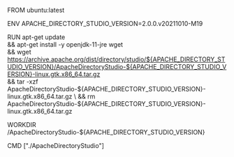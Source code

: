 FROM ubuntu:latest

ENV APACHE_DIRECTORY_STUDIO_VERSION=2.0.0.v20211010-M19

RUN apt-get update \
    && apt-get install -y openjdk-11-jre wget \
    && wget https://archive.apache.org/dist/directory/studio/${APACHE_DIRECTORY_STUDIO_VERSION}/ApacheDirectoryStudio-${APACHE_DIRECTORY_STUDIO_VERSION}-linux.gtk.x86_64.tar.gz \
    && tar -xzf ApacheDirectoryStudio-${APACHE_DIRECTORY_STUDIO_VERSION}-linux.gtk.x86_64.tar.gz \
    && rm ApacheDirectoryStudio-${APACHE_DIRECTORY_STUDIO_VERSION}-linux.gtk.x86_64.tar.gz

WORKDIR /ApacheDirectoryStudio-${APACHE_DIRECTORY_STUDIO_VERSION}

CMD ["./ApacheDirectoryStudio"]

